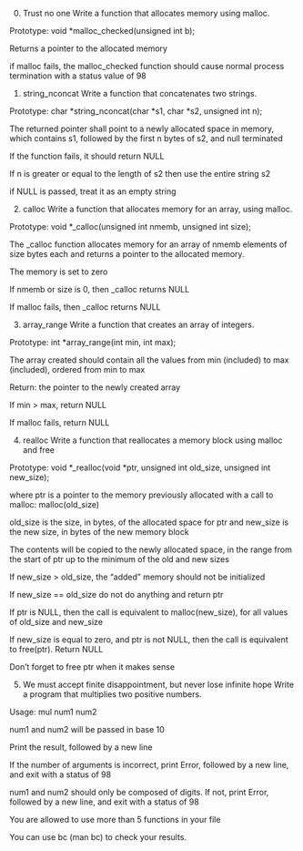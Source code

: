 0. Trust no one
Write a function that allocates memory using malloc.

Prototype: void *malloc_checked(unsigned int b);

Returns a pointer to the allocated memory

if malloc fails, the malloc_checked function should cause normal process termination with a status value of 98

1. string_nconcat
Write a function that concatenates two strings.

Prototype: char *string_nconcat(char *s1, char *s2, unsigned int n);

The returned pointer shall point to a newly allocated space in memory, which contains s1, followed by the first n bytes of s2, and null terminated

If the function fails, it should return NULL

If n is greater or equal to the length of s2 then use the entire string s2

if NULL is passed, treat it as an empty string

2. calloc
Write a function that allocates memory for an array, using malloc.

Prototype: void *_calloc(unsigned int nmemb, unsigned int size);

The _calloc function allocates memory for an array of nmemb elements of size bytes each and returns a pointer to the allocated memory.

The memory is set to zero

If nmemb or size is 0, then _calloc returns NULL

If malloc fails, then _calloc returns NULL

3. array_range
Write a function that creates an array of integers.

Prototype: int *array_range(int min, int max);

The array created should contain all the values from min (included) to max (included), ordered from min to max

Return: the pointer to the newly created array

If min > max, return NULL

If malloc fails, return NULL

4. realloc
Write a function that reallocates a memory block using malloc and free

Prototype: void *_realloc(void *ptr, unsigned int old_size, unsigned int new_size);

where ptr is a pointer to the memory previously allocated with a call to malloc: malloc(old_size)

old_size is the size, in bytes, of the allocated space for ptr and new_size is the new size, in bytes of the new memory block

The contents will be copied to the newly allocated space, in the range from the start of ptr up to the minimum of the old and new sizes

If new_size > old_size, the “added” memory should not be initialized

If new_size == old_size do not do anything and return ptr

If ptr is NULL, then the call is equivalent to malloc(new_size), for all values of old_size and new_size

If new_size is equal to zero, and ptr is not NULL, then the call is equivalent to free(ptr). Return NULL

Don’t forget to free ptr when it makes sense

5. We must accept finite disappointment, but never lose infinite hope
Write a program that multiplies two positive numbers.

Usage: mul num1 num2

num1 and num2 will be passed in base 10

Print the result, followed by a new line

If the number of arguments is incorrect, print Error, followed by a new line, and exit with a status of 98

num1 and num2 should only be composed of digits. If not, print Error, followed by a new line, and exit with a status of 98

You are allowed to use more than 5 functions in your file

You can use bc (man bc) to check your results.

